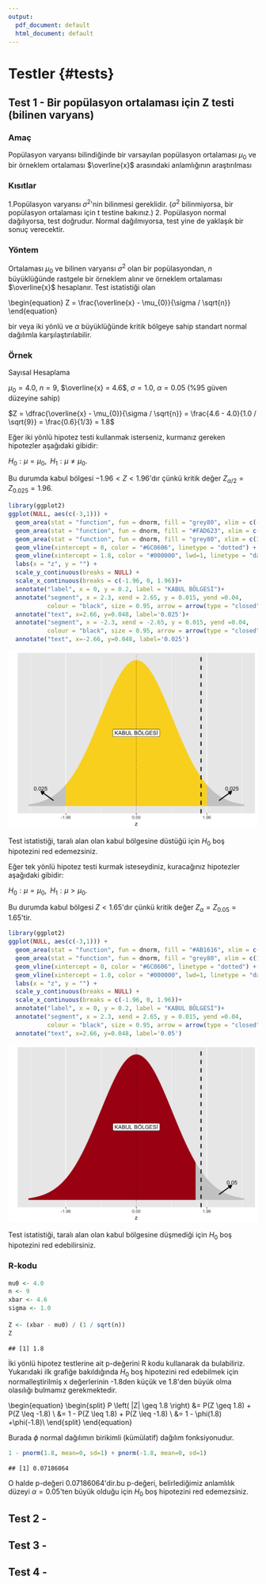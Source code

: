 ```yaml
---
output:
  pdf_document: default
  html_document: default
---
```

# Testler {#tests}

## Test 1 - Bir popülasyon ortalaması için Z testi (bilinen varyans)

### Amaç

Popülasyon varyansı bilindiğinde bir varsayılan popülasyon ortalaması $\mu_{0}$ ve bir örneklem ortalaması $\overline{x}$ arasındaki anlamlığının araştırılması

### Kısıtlar

1.Popülasyon varyansı $\sigma^{2}$'nin bilinmesi gereklidir. ($\sigma^{2}$ bilinmiyorsa, bir popülasyon ortalaması için t testine bakınız.)
2. Popülasyon normal dağılıyorsa, test doğrudur. Normal dağılmıyorsa, test yine de yaklaşık bir sonuç verecektir.

### Yöntem

Ortalaması $\mu_{0}$ ve bilinen varyansı $\sigma^{2}$ olan bir popülasyondan, $n$ büyüklüğünde rastgele bir örneklem alınır ve örneklem ortalaması $\overline{x}$ hesaplanır. Test istatistiği olan

\begin{equation}
Z = \frac{\overline{x} - \mu_{0}}{\sigma / \sqrt{n}}
\end{equation}

bir veya iki yönlü ve $\alpha$ büyüklüğünde kritik bölgeye sahip standart normal dağılımla karşılaştırılabilir.

### Örnek

Sayısal Hesaplama

$\mu_{0} = 4.0$, $n=9$, $\overline{x} = 4.6$, $\sigma = 1.0$, $\alpha = 0.05$ ($\%95$ güven düzeyine sahip)

$Z =  \dfrac{\overline{x} - \mu_{0}}{\sigma / \sqrt{n}} =  \frac{4.6 - 4.0}{1.0 / \sqrt{9}} = \frac{0.6}{1/3} = 1.8$

Eğer iki yönlü hipotez testi kullanmak isterseniz, kurmanız gereken hipotezler aşağıdaki gibidir:

$H_{0}: \mu = \mu_{0},\,\,\, H_{1}: \mu \neq \mu_{0}$. 

Bu durumda kabul bölgesi $−1.96 < Z < 1.96$'dır çünkü kritik değer $Z_{\alpha/2} = Z_{0.025} = 1.96$.


```r
library(ggplot2)
ggplot(NULL, aes(c(-3,1))) +
  geom_area(stat = "function", fun = dnorm, fill = "grey80", xlim = c(-3, -1.96)) +
  geom_area(stat = "function", fun = dnorm, fill = "#FAD623", xlim = c(-1.96, 1.96)) +
  geom_area(stat = "function", fun = dnorm, fill = "grey80", xlim = c(1.96, 3)) +
  geom_vline(xintercept = 0, color = "#6C0606", linetype = "dotted") +
  geom_vline(xintercept = 1.8, color = "#000000", lwd=1, linetype = "dashed") +
  labs(x = "z", y = "") +
  scale_y_continuous(breaks = NULL) +
  scale_x_continuous(breaks = c(-1.96, 0, 1.96))+
  annotate("label", x = 0, y = 0.2, label = "KABUL BÖLGESİ")+
  annotate("segment", x = 2.3, xend = 2.65, y = 0.015, yend =0.04,
           colour = "black", size = 0.95, arrow = arrow(type = "closed", length = unit(0.02, "npc"))) +
  annotate("text", x=2.66, y=0.048, label='0.025')+
  annotate("segment", x = -2.3, xend = -2.65, y = 0.015, yend =0.04,
           colour = "black", size = 0.95, arrow = arrow(type = "closed", length = unit(0.02, "npc"))) +
  annotate("text", x=-2.66, y=0.048, label='0.025')
```

<img src="03-Tests_files/figure-html/unnamed-chunk-1-1.png" width="672" />

Test istatistiği, taralı alan olan kabul bölgesine düstüğü için $H_{0}$ boş hipotezini red edemezsiniz.

Eğer tek yönlü hipotez testi kurmak isteseydiniz, kuracağınız hipotezler aşağıdaki gibidir:

$H_{0}: \mu = \mu_{0},\,\,\, H_{1}: \mu > \mu_{0}$.

Bu durumda kabul bölgesi $Z < 1.65$'dır çünkü kritik değer $Z_{\alpha} = Z_{0.05} = 1.65$'tir.


```r
library(ggplot2)
ggplot(NULL, aes(c(-3,1))) +
  geom_area(stat = "function", fun = dnorm, fill = "#AB1616", xlim = c(-3, 1.65)) +
  geom_area(stat = "function", fun = dnorm, fill = "grey80", xlim = c(1.65, 3)) +
  geom_vline(xintercept = 0, color = "#6C0606", linetype = "dotted") +
  geom_vline(xintercept = 1.8, color = "#000000", lwd=1, linetype = "dashed") +
  labs(x = "z", y = "") +
  scale_y_continuous(breaks = NULL) +
  scale_x_continuous(breaks = c(-1.96, 0, 1.96))+
  annotate("label", x = 0, y = 0.2, label = "KABUL BÖLGESİ")+
  annotate("segment", x = 2.3, xend = 2.65, y = 0.015, yend =0.04,
           colour = "black", size = 0.95, arrow = arrow(type = "closed", length = unit(0.02, "npc"))) +
  annotate("text", x=2.66, y=0.048, label='0.05')
```

<img src="03-Tests_files/figure-html/unnamed-chunk-2-1.png" width="672" />

Test istatistiği, taralı alan olan kabul bölgesine düşmediği için $H_{0}$ boş hipotezini red edebilirsiniz.

### R-kodu


```r
mu0 <- 4.0
n <- 9
xbar <- 4.6
sigma <- 1.0

Z <- (xbar - mu0) / (1 / sqrt(n))
Z
```

```
## [1] 1.8
```

İki yönlü hipotez testlerine ait p-değerini R kodu kullanarak da bulabiliriz. Yukarıdaki ilk grafiğe bakıldığında  $H_{0}$ boş hipotezini red edebilmek için normalleştirilmiş x değerlerinin -1.8den küçük ve 1.8'den büyük olma olasılığı bulmamız gerekmektedir.

\begin{equation}
\begin{split}
P \left( |Z| \geq 1.8 \right) &= P(Z \geq 1.8) + P(Z \leq -1.8) \\
&= 1 - P(Z \leq 1.8) + P(Z \leq -1.8) \\
&= 1 - \phi(1.8) +\phi(-1.8)\\
\end{split}
\end{equation}

Burada $\phi$ normal dağılımın birikimli (kümülatif) dağılım fonksiyonudur.


```r
1 - pnorm(1.8, mean=0, sd=1) + pnorm(-1.8, mean=0, sd=1)
```

```
## [1] 0.07186064
```

O halde p-değeri 0.07186064'dir.bu p-değeri, belirlediğimiz anlamlılık düzeyi $\alpha = 0.05$'ten büyük olduğu için $H_{0}$ boş hipotezini red edemezsiniz.

## Test 2 - 

## Test 3 - 

## Test 4 - 
